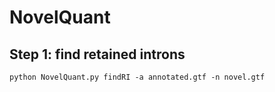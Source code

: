# NovelQuant

## Step 1: find retained introns

`python NovelQuant.py findRI -a annotated.gtf -n novel.gtf`
